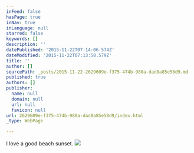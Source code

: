 ```yaml
---
inFeed: false
hasPage: true
inNav: true
inLanguage: null
starred: false
keywords: []
description: ''
datePublished: '2015-11-22T07:14:06.574Z'
dateModified: '2015-11-22T07:13:58.579Z'
title: ''
author: []
sourcePath: _posts/2015-11-22-2629609e-f375-474b-980a-dad8a85e58d9.md
published: true
authors: []
publisher:
  name: null
  domain: null
  url: null
  favicon: null
url: 2629609e-f375-474b-980a-dad8a85e58d9/index.html
_type: WebPage

---
```

I love a good beach sunset.
![](https://the-grid-user-content.s3-us-west-2.amazonaws.com/95f14a2e-c320-4805-a550-d8e5a7600a57.jpg)